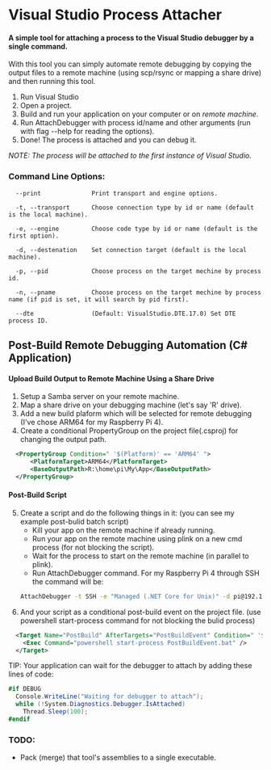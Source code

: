 # Visual Studio Process Attacher
#### A simple tool for attaching a process to the Visual Studio debugger by a single command.
With this tool you can simply automate remote debugging by copying the output files to a remote machine (using scp/rsync or mapping a share drive) and then running this tool.

1. Run Visual Studio
2. Open a project.
3. Build and run your application on your computer or on *remote machine*.
3. Run AttachDebugger with process id/name and other arguments (run with flag --help for reading the options).
5. Done! The process is attached and you can debug it.

*NOTE: The process will be attached to the first instance of Visual Studio.*


### Command Line Options:
```
  --print              Print transport and engine options.

  -t, --transport      Choose connection type by id or name (default is the local machine).

  -e, --engine         Choose code type by id or name (default is the first option).

  -d, --destenation    Set connection target (default is the local machine).

  -p, --pid            Choose process on the target mechine by process id.

  -n, --pname          Choose process on the target mechine by process name (if pid is set, it will search by pid first).

  --dte                (Default: VisualStudio.DTE.17.0) Set DTE process ID.
```

## Post-Build Remote Debugging Automation (C# Application)
#### Upload Build Output to Remote Machine Using a Share Drive
1. Setup a Samba server on your remote machine.
2. Map a share drive on your debugging machine (let's say 'R' drive).
3. Add a new build plaform which will be selected for remote debugging (I've chose ARM64 for my Raspberry Pi 4).
4. Create a conditional PropertyGroup on the project file(.csproj) for changing the output path. 
``` xml
  <PropertyGroup Condition=" '$(Platform)' == 'ARM64' ">
	  <PlatformTarget>ARM64</PlatformTarget>
	  <BaseOutputPath>R:\home\pi\My\App</BaseOutputPath>
  </PropertyGroup>
```
#### Post-Build Script
5. Create a script and do the following things in it: (you can see my example post-bulid batch script)
    * Kill your app on the remote machine if already running.
    * Run your app on the remote machine using plink on a new cmd process (for not blocking the script).
    * Wait for the process to start on the remote machine (in parallel to plink).
    * Run AttachDebugger command. For my Raspberry Pi 4 through SSH the command will be:
    ``` cmd
    AttachDebugger -t SSH -e "Managed (.NET Core for Unix)" -d pi@192.168.1.7 --pname dotnet
    ```
5. And your script as a conditional post-build event on the project file. (use powershell start-process command for not blocking the bulid process)
``` xml
  <Target Name="PostBuild" AfterTargets="PostBuildEvent" Condition=" '$(Configuration)|$(Platform)' == 'Debug|ARM64' ">
    <Exec Command="powershell start-process PostBuildEvent.bat" />
  </Target>
```

TIP: Your application can wait for the debugger to attach by adding these lines of code:
``` C#
#if DEBUG
  Console.WriteLine("Waiting for debugger to attach");
  while (!System.Diagnostics.Debugger.IsAttached)
    Thread.Sleep(100);
#endif
```

### TODO:
- Pack (merge) that tool's assemblies to a single executable.

